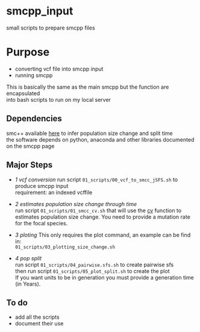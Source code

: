 # smcpp_input  
small scripts to prepare smcpp files  


# Purpose 

 * converting vcf file into smcpp input 
 * running smcpp

This is basically the same as the main smcpp but the function are encapsulated   
into bash scripts to run on my local server    

## Dependencies  

smc++ available [here](https://github.com/popgenmethods/smcpp) to infer population size change and split time  
the software depends on python, anaconda and other libraries documented on the smcpp page  

## Major Steps 

   * _1 vcf conversion_
		run script `01_scripts/00_vcf_to_smcc_jSFS.sh` to produce smcpp input  
		requirement: an indexed vcffile
		
   * _2 estimates population size change through time_  
		run script `01_scripts/01_smcc_cv.sh` that will use the [cv](https://github.com/popgenmethods/smcpp) function to estimates population size change.
		You need to provide a mutation rate for the focal species.
		
   * _3 ploting_
		This only requires the plot command, an example can be find in:  
		`01_scripts/03_plotting_size_change.sh`  
		
   * _4 pop split_  
		run script `01_scripts/04_pairwise.sfs.sh` to create pairwise sfs  
		then run script `01_scripts/05_plot_split.sh` to create the plot  
		If you want units to be in generation you must provide a generation time (in Years).		
  

## To do 

* add all the scripts 
* document their use


